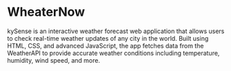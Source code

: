 # WheaterNow
kySense is an interactive weather forecast web application that allows users to check real-time weather updates of any city in the world. Built using HTML, CSS, and advanced JavaScript, the app fetches data from the WeatherAPI to provide accurate weather conditions including temperature, humidity, wind speed, and more. 
